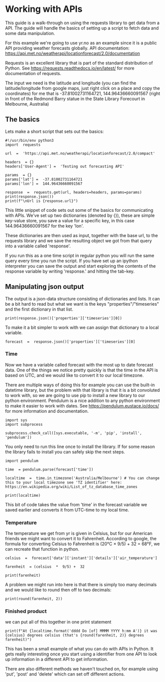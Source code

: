 # Working with APIs

  This guide is a walk-through on using the requests library to get data from a API. The guide will handle the basics of setting up a script to fetch data and some data manipulation.

For this example we're going to use yr.no as an example since it is a public API providing weather forecasts globally. API documentation: https://api.met.no/weatherapi/locationforecast/2.0/documentation

Requests is an excellent library that is part of the standard distribution of Python. See https://requests.readthedocs.io/en/latest/ for more documentation of requests.

The input we need is the latitude and longitude (you can find the latitude/longitude from google maps, just right click on a place and copy the coordinates) for me that is -37.81002731164721, 144.96436660091567 (right in front of the Redmond Barry statue in the State Library Forecourt in Melbourne, Australia)

## The basics

Lets make a short script that sets out the basics:

```  
#!/usr/bin/env python3
import  requests

url  =  'https://api.met.no/weatherapi/locationforecast/2.0/compact'

headers  = {}
headers['User-Agent'] =  'Testing out forecasting API'

params  = {}
params['lat'] =  -37.81002731164721
params['lon'] =  144.96436660091567

response  =  requests.get(url, headers=headers, params=params)
print(response.json())
print(f"\nUrl is {response.url}")
```

This little snippet of code sets out some of the basics for communicating with APIs. We've set up two dictionaries (denoted by {}), these are simple key-value store, you save a value for a specific key, in this case 144.96436660091567 for the key 'lon'.

These dictionaries are then used as input, together with the base url, to the requests library and we save the resulting object we got from that query into a variable called 'response'.  
 
 If you run this as a one time script in regular python you will run the same query every time you run the script. If you have set up an ipython interpreter you can save the output and start exploring the contents of the response variable by writing 'response.' and hitting the tab-key. 

## Manipulating json output 

The output is a json-data structure consisting of dictionaries and lists. It can be a bit hard to read but what we want is the keys "properties"/"timeseries" and the first dictionary in that list.

```
print(response.json()['properties']['timeseries'][0])
```
 
To make it a bit simpler to work with we can assign that dictionary to a local variable.

```
forecast  =  response.json()['properties']['timeseries'][0]
```

### Time
Now we have a variable called forecast with the most up to date forecast data. One of the things we notice pretty quickly is that the time in the API is based on UTC, and we would like to convert it to our local timezone.

There are multiple ways of doing this for example you can use the built-in datetime library, but the problem with that library is that it is a bit convoluted to work with, so we are going to use pip to install a new library to our python environment. Pendulum is a nice addition to any python environment to make it easier to work with dates. See https://pendulum.eustace.io/docs/ for more information and documentation.

```
import sys
import subprocess

subprocess.check_call([sys.executable, '-m', 'pip', 'install', 'pendulum'])
```
You only need to run this line once to install the library. If for some reason the library fails to install you can safely skip the next steps.

```
import pendulum

time  = pendulum.parse(forecast['time'])

localtime  =  time.in_timezone('Australia/Melbourne') # You can change this to your local timezone see 'TZ identifier' here: https://en.wikipedia.org/wiki/List_of_tz_database_time_zones

print(localtime)
```
This bit of code takes the value from 'time' in the forecast variable we saved earlier and converts it from UTC-time to my local time.

### Temperature

 The temperature we get from yr is given in Celsius, but for our American friends we might want to convert it to Fahrenheit. According to google, the formula for converting Celsius to Fahrenheit is (20°C × 9/5) + 32 = 68°F, we can recreate that function in python.
```
celsius  =  forecast['data']['instant']['details']['air_temperature']

farenheit  = (celsius  *  9/5) +  32

print(farenheit)
```
  

A problem we might run into here is that there is simply too many decimals and we would like to round then off to two decimals:

```
print(round(farenheit, 2))
```
  
### Finished product
we can put all of this together in one print statement

 ```
print(f"At {localtime.format('dddd Do [of] MMMM YYYY h:mm A')} it was {celsius} degrees celsius (that's {round(farenheit, 2)} degrees farenheit)")
```
  
This has been a small example of what you can do with APIs in Python. It gets really interesting once you start using a identifier from one API to look up information in a different API to get information.

There are also different methods we haven't touched on, for example using 'put', 'post' and 'delete' which can set off different actions.
